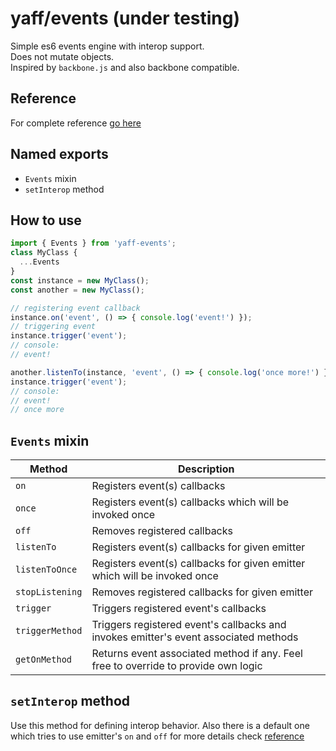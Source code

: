 # yaff/events (under testing)

Simple es6 events engine with interop support.  
Does not mutate objects.  
Inspired by `backbone.js` and also backbone compatible.

## Reference

For complete reference [go here](reference.md)

## Named exports

- `Events` mixin
- `setInterop` method

## How to use

```javascript
import { Events } from 'yaff-events';
class MyClass {
  ...Events
}
const instance = new MyClass();
const another = new MyClass();

// registering event callback
instance.on('event', () => { console.log('event!') });
// triggering event
instance.trigger('event');
// console:
// event!

another.listenTo(instance, 'event', () => { console.log('once more!') })
instance.trigger('event');
// console:
// event!
// once more
```

## `Events` mixin

| Method          | Description                                                                          |
| --------------- | ------------------------------------------------------------------------------------ |
| `on`            | Registers event(s) callbacks                                                         |
| `once`          | Registers event(s) callbacks which will be invoked once                              |
| `off`           | Removes registered callbacks                                                         |
| `listenTo`      | Registers event(s) callbacks for given emitter                                       |
| `listenToOnce`  | Registers event(s) callbacks for given emitter which will be invoked once            |
| `stopListening` | Removes registered callbacks for given emitter                                       |
| `trigger`       | Triggers registered event's callbacks                                                |
| `triggerMethod` | Triggers registered event's callbacks and invokes emitter's event associated methods |
| `getOnMethod`   | Returns event associated method if any. Feel free to override to provide own logic   |

## `setInterop` method

Use this method for defining interop behavior.
Also there is a default one which tries to use emitter's `on` and `off`
for more details check [reference](reference.md)
